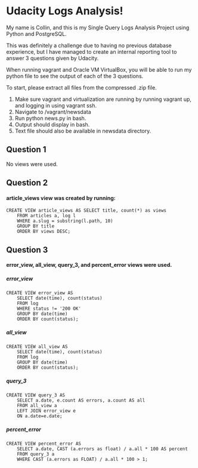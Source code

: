 # Udacity Logs Analysis! 
My name is Collin, and this is my Single Query Logs Analysis Project using Python and PostgreSQL.


This was definitely a challenge due to having no previous database experience, but I have managed to create an internal reporting tool to answer 3 questions given by Udacity.


When running vagrant and Oracle VM VirtualBox, you will be able to run my python file to see the output of each of the 3 questions.


To start, please extract all files from the compressed .zip file.

1. Make sure vagrant and virtualization are running by running vagrant up, and logging in using vagrant ssh.
2. Navigate to /vagrant/newsdata
3. Run python news.py in bash.
4. Output should display in bash.
5. Text file should also be available in newsdata directory.


## Question 1
No views were used.

## Question 2
#### article_views view was created by running:
```
CREATE VIEW article_views AS SELECT title, count(*) as views
    FROM articles a, log l
    WHERE a.slug = substring(l.path, 10)
    GROUP BY title
    ORDER BY views DESC;
```

## Question 3
#### error_view, all_view, query_3, and percent_error views were used.
##### error_view
```
CREATE VIEW error_view AS
    SELECT date(time), count(status)
    FROM log
    WHERE status != '200 OK'
    GROUP BY date(time)
    ORDER BY count(status);
```
##### all_view
```
CREATE VIEW all_view AS
    SELECT date(time), count(status)
    FROM log
    GROUP BY date(time)
    ORDER BY count(status);
```
##### query_3
```
CREATE VIEW query_3 AS
    SELECT a.date, e.count AS errors, a.count AS all
    FROM all_view a
    LEFT JOIN error_view e
    ON a.date=e.date;
```
##### percent_error
```
CREATE VIEW percent_error AS
    SELECT a.date, CAST (a.errors as float) / a.all * 100 AS percent
    FROM query_3 a 
    WHERE CAST (a.errors as FLOAT) / a.all * 100 > 1;
```
